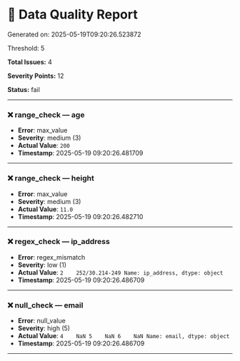 # 🧪 Data Quality Report
Generated on: 2025-05-19T09:20:26.523872

Threshold: 5

**Total Issues:** 4

**Severity Points:** 12

**Status:** fail

---

### ❌ range_check — age
- **Error**: max_value
- **Severity**: medium (3)
- **Actual Value**: `200`
- **Timestamp**: 2025-05-19 09:20:26.481709

---

### ❌ range_check — height
- **Error**: max_value
- **Severity**: medium (3)
- **Actual Value**: `11.0`
- **Timestamp**: 2025-05-19 09:20:26.482710

---

### ❌ regex_check — ip_address
- **Error**: regex_mismatch
- **Severity**: low (1)
- **Actual Value**: `2    252/30.214-249
Name: ip_address, dtype: object`
- **Timestamp**: 2025-05-19 09:20:26.486709

---

### ❌ null_check — email
- **Error**: null_value
- **Severity**: high (5)
- **Actual Value**: `4    NaN
5    NaN
6    NaN
Name: email, dtype: object`
- **Timestamp**: 2025-05-19 09:20:26.486709

---

